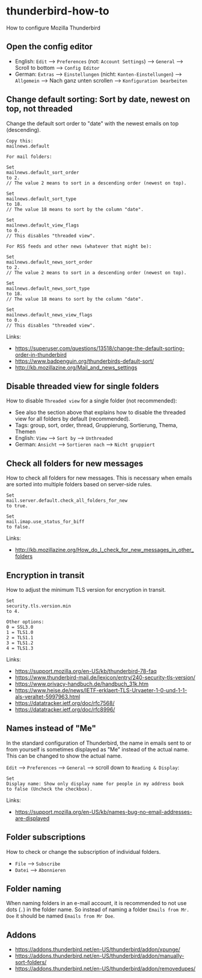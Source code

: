 # thunderbird-how-to
How to configure Mozilla Thunderbird

## Open the config editor
- English: `Edit` --> `Preferences` (not: `Account Settings`) --> `General` --> Scroll to bottom --> `Config Editor`
- German: `Extras` --> `Einstellungen` (nicht: `Konten-Einstellungen`) --> `Allgemein` --> Nach ganz unten scrollen --> `Konfiguration bearbeiten`

## Change default sorting: Sort by date, newest on top, not threaded
Change the default sort order to "date" with the newest emails on top (descending).
```
Copy this:
mailnews.default
```

```
For mail folders:

Set
mailnews.default_sort_order
to 2.
// The value 2 means to sort in a descending order (newest on top).

Set
mailnews.default_sort_type
to 18.
// The value 18 means to sort by the column "date".

Set
mailnews.default_view_flags
to 0.
// This disables "threaded view".
```

```
For RSS feeds and other news (whatever that might be):

Set
mailnews.default_news_sort_order
to 2.
// The value 2 means to sort in a descending order (newest on top).

Set
mailnews.default_news_sort_type
to 18.
// The value 18 means to sort by the column "date".

Set
mailnews.default_news_view_flags
to 0.
// This disables "threaded view".
```

Links:
- https://superuser.com/questions/13518/change-the-default-sorting-order-in-thunderbird
- https://www.badpenguin.org/thunderbirds-default-sort/
- http://kb.mozillazine.org/Mail_and_news_settings

## Disable threaded view for single folders
How to disable `Threaded view` for a single folder (not recommended):
- See also the section above that explains how to disable the threaded view for all folders by default (recommended).
- Tags: group, sort, order, thread, Gruppierung, Sortierung, Thema, Themen
- English: `View` --> `Sort by` --> `Unthreaded`
- German: `Ansicht` --> `Sortieren nach` --> `Nicht gruppiert`

## Check all folders for new messages
How to check all folders for new messages. This is necessary when emails are sorted into multiple folders based on server-side rules.
```
Set
mail.server.default.check_all_folders_for_new
to true.

Set
mail.imap.use_status_for_biff
to false.
```

Links:
- http://kb.mozillazine.org/How_do_I_check_for_new_messages_in_other_folders

## Encryption in transit
How to adjust the minimum TLS version for encryption in transit.
```
Set
security.tls.version.min
to 4.

Other options:
0 = SSL3.0
1 = TLS1.0
2 = TLS1.1
3 = TLS1.2
4 = TLS1.3
```

Links:
- https://support.mozilla.org/en-US/kb/thunderbird-78-faq
- https://www.thunderbird-mail.de/lexicon/entry/240-security-tls-version/
- https://www.privacy-handbuch.de/handbuch_31k.htm
- https://www.heise.de/news/IETF-erklaert-TLS-Urvaeter-1-0-und-1-1-als-veraltet-5997963.html
- https://datatracker.ietf.org/doc/rfc7568/
- https://datatracker.ietf.org/doc/rfc8996/

## Names instead of "Me"
In the standard configuration of Thunderbird, the name in emails sent to or from yourself is sometimes displayed as "Me" instead of the actual name.
This can be changed to show the actual name.

`Edit` --> `Preferences` --> `General` --> scroll down to `Reading & Display`:
```
Set
Display name: Show only display name for people in my address book
to false (Uncheck the checkbox).
```

Links:
- https://support.mozilla.org/en-US/kb/names-bug-no-email-addresses-are-displayed

## Folder subscriptions
How to check or change the subscription of individual folders.
- `File` --> `Subscribe`
- `Datei` --> `Abonnieren`

## Folder naming
When naming folders in an e-mail account, it is recommended to not use dots (`.`) in the folder name.
So instead of naming a folder `Emails from Mr. Doe` it should be named `Emails from Mr Doe`.

## Addons
- https://addons.thunderbird.net/en-US/thunderbird/addon/xpunge/
- https://addons.thunderbird.net/en-US/thunderbird/addon/manually-sort-folders/
- https://addons.thunderbird.net/en-US/thunderbird/addon/removedupes/
